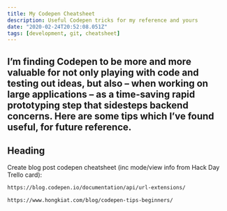 ```yaml
---
title: My Codepen Cheatsheet
description: Useful Codepen tricks for my reference and yours
date: "2020-02-24T20:52:08.051Z"
tags: [development, git, cheatsheet]
---
```

I’m finding Codepen to be more and more valuable for not only playing with code and testing out ideas, but also – when working on large applications – as a time-saving rapid prototyping step that sidesteps backend concerns. Here are some tips which I’ve found useful, for future reference.
---

## Heading

Create blog post codepen cheatsheet (inc mode/view info from Hack Day Trello card):

``` bash
https://blog.codepen.io/documentation/api/url-extensions/
```

``` bash
https://www.hongkiat.com/blog/codepen-tips-beginners/
```
